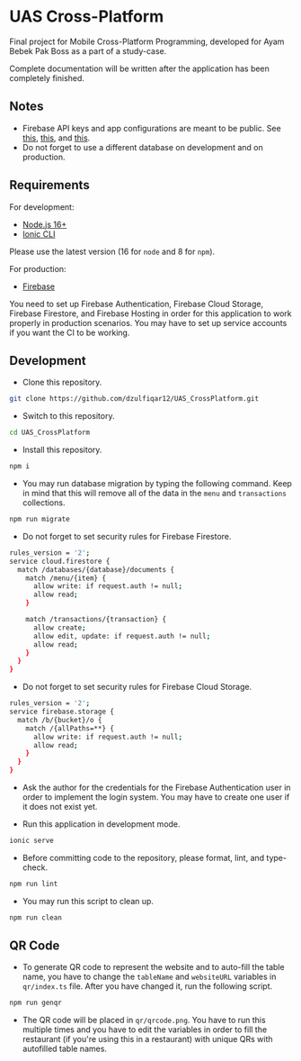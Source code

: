 # UAS Cross-Platform

Final project for Mobile Cross-Platform Programming, developed for Ayam Bebek Pak Boss as a part of a study-case.

Complete documentation will be written after the application has been completely finished.

## Notes

- Firebase API keys and app configurations are meant to be public. See [this](https://stackoverflow.com/questions/52100690/should-i-hide-firebase-api-keys-into-backend-not-due-to-data-security-but-proje), [this](https://stackoverflow.com/questions/61600373/what-is-the-best-way-to-secure-firebase-api-keys-in-a-react-app-so-it-is-not-acc), and [this](https://medium.com/@devesu/how-to-secure-your-firebase-project-even-when-your-api-key-is-publicly-available-a462a2a58843).
- Do not forget to use a different database on development and on production.

## Requirements

For development:

- [Node.js 16+](https://nodejs.org/en/)
- [Ionic CLI](https://ionicframework.com/docs/cli)

Please use the latest version (16 for `node` and 8 for `npm`).

For production:

- [Firebase](https://firebase.google.com)

You need to set up Firebase Authentication, Firebase Cloud Storage, Firebase Firestore, and Firebase Hosting in order for this application to work properly in production scenarios. You may have to set up service accounts if you want the CI to be working.

## Development

- Clone this repository.

```bash
git clone https://github.com/dzulfiqar12/UAS_CrossPlatform.git
```

- Switch to this repository.

```bash
cd UAS_CrossPlatform
```

- Install this repository.

```bash
npm i
```

- You may run database migration by typing the following command. Keep in mind that this will remove all of the data in the `menu` and `transactions` collections.

```bash
npm run migrate
```

- Do not forget to set security rules for Firebase Firestore.

```bash
rules_version = '2';
service cloud.firestore {
  match /databases/{database}/documents {
    match /menu/{item} {
      allow write: if request.auth != null;
      allow read;
    }

    match /transactions/{transaction} {
      allow create;
      allow edit, update: if request.auth != null;
      allow read;
    }
  }
}
```

- Do not forget to set security rules for Firebase Cloud Storage.

```bash
rules_version = '2';
service firebase.storage {
  match /b/{bucket}/o {
    match /{allPaths=**} {
      allow write: if request.auth != null;
      allow read;
    }
  }
}
```

- Ask the author for the credentials for the Firebase Authentication user in order to implement the login system. You may have to create one user if it does not exist yet.

- Run this application in development mode.

```bash
ionic serve
```

- Before committing code to the repository, please format, lint, and type-check.

```bash
npm run lint
```

- You may run this script to clean up.

```bash
npm run clean
```

## QR Code

- To generate QR code to represent the website and to auto-fill the table name, you have to change the `tableName` and `websiteURL` variables in `qr/index.ts` file. After you have changed it, run the following script.

```bash
npm run genqr
```

- The QR code will be placed in `qr/qrcode.png`. You have to run this multiple times and you have to edit the variables in order to fill the restaurant (if you're using this in a restaurant) with unique QRs with autofilled table names.
